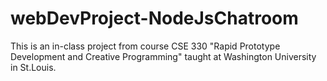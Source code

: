 # webDevProject-NodeJsChatroom
This is an in-class project from course CSE 330 "Rapid Prototype Development and Creative Programming" taught at Washington University in St.Louis.
